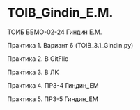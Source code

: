 # TOIB_Gindin_E.M.
ТОИБ ББМО-02-24 Гиндин Е.М.

Практика 1. Вариант 6 (TOIB_3.1_Gindin.py)

Практика 2. В GitFlic

Практика 3. В ЛК

Практика 4. ПРЗ-4 Гиндин_ЕМ

Практика 5. ПРЗ-5 Гиндин_ЕМ
